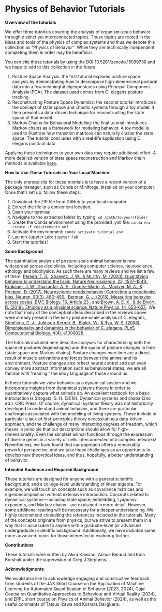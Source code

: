 # Physics of Behavior Tutorials

**Overview of the tutorials**

We offer three tutorials covering the analysis of organism-scale behavior through distinct yet interconnected topics. These topics are rooted in the ideas and tools of the physics of complex systems and thus we denote this collection as "Physics of Behavior". While they are technically independent, completing them in order may be beneficial. 

You can cite these tutorials by using the DOI 10.5281/zenodo.15099730 and we hope to add to this collection in the future.

1. Posture Space Analysis: the first tutorial explores posture space analysis by demonstrating how to decompose high-dimensional postural data into a few meaningful eigenpostures using Principal Component Analysis (PCA). The dataset used comes from C. elegans posture tracking.
2. Reconstructing Posture Space Dynamics: the second tutorial introduces the concept of state space and chaotic systems through a toy model. It then presents a data-driven technique for reconstructing the state space of that model.
3. Markov Chains for Behavioral Modeling: the final tutorial introduces Markov chains as a framework for modeling behavior. A toy model is used to illustrate how transition matrices can naturally cluster the state space. The tutorial concludes with a real-life application using C. elegans postural data.


Applying these techniques to your own data may require additional effort. A more detailed version of state space reconstruction and Markov chain methods is available [here](https://github.com/AntonioCCosta/markov_worm/tree/main). 


**How to Use These Tutorials on Your Local Machine**

The only prerequisite for these tutorials is to have a recent version of a package manager, such as Conda or Miniforge, installed on your computer. Once that’s set up, follow these steps:

1. Download the ZIP file from GitHub to your local computer.
2. Extract the file to a convenient location.
3. Open your terminal.
4. Navigate to the extracted folder by typing:
`cd /path/to/your/folder`
5. Create the Conda environment using the provided .yml file:
`conda env create -f requirements.yml`
6. Activate the environment:
`conda activate tutorial_env`
7. Launch Jupyter Lab:
`jupyter lab`
8. Start the tutorials!


**Some Background** 

The quantitative analysis of posture-scale animal behavior is now widespread across disciplines, including computer science, neuroscience, ethology and biophysics.  As such there are many reviews and we list a few of them: [Pereira, T. D., Shaevitz, J. W., & Murthy, M. (2020). Quantifying behavior to understand the brain. Nature Neuroscience, 23, 1537–1549.](https://doi.org/10.1038/s41593-020-00734-z),[ Krakauer, J. W., Ghazanfar, A. A., Gomez-Marin, A., MacIver, M. A., & Poeppel, D. (2017). Neuroscience needs behavior: Correcting a reductionist bias. Neuron, 93(3), 480–490.](https://doi.org/10.1016/j.neuron.2016.12.041), [ Berman, G. J. (2018). Measuring behavior across scales. BMC Biology, 16, Article 23.](https://doi.org/10.1186/s12915-018-0494-7), and  [Brown, A. E. X., & de Bivort, B. (2018). Ethology as a physical science. Nature Physics, 14, 653–657.](https://doi.org/10.1038/s41567-018-0188-z).  We note that many of the conceptual ideas described in the reviews above were already present in the early posture-scale analysis of C. elegans, [Stephens, G. J., Johnson-Kerner, B., Bialek, W., & Ryu, W. S. (2008). Dimensionality and dynamics in the behavior of C. elegans. PLoS Computational Biology, 4(4), e1000028.](https://doi.org/10.1371/journal.pcbi.1000028).

The tutorials included here describe analyses for characterizing both the space of postures (eigenshapes) and the space of posture changes in time (state space and Markov chains). Posture changes over time are a direct result of muscle activations and forces between the animal and its environment. Posture changes also reflect neural control and can even convey more abstract information such as behavioral states; we are all familiar with “reading'' the body language of those around us.

In these tutorials we view behavior as a dynamical system and we incorporate insights from dynamical systems theory in order to quantitatively capture what animals do.  An excellent textbook for a basic introduction is Strogatz, S. H. (2018). Dynamical systems and chaos (2nd ed.). CRC Press. Of course, dynamical systems theory was not historically developed to understand animal behavior, and there are particular challenges associated with the modeling of living systems. These include in particular a lack of first-principles theory necessitating a data-driven approach, and the challenge of many interacting degrees of freedom, which means in principle that our descriptions should allow for high-dimensionality. Even the simplest animal functions through the expression of diverse genes in a variety of cells interconnected into complex networks!  Nevertheless, we have found that our approach offers a remarkably powerful perspective, and we take these challenges as an opportunity to develop new theoretical ideas, and thus, hopefully, a better understanding of behavior.

**Intended Audience and Required Background** 

These tutorials are designed for anyone with a general scientific background, and a college-level understanding of linear algebra. For example, we will touch on concepts such as covariance matrices and eigendecomposition without extensive introduction. Concepts related to dynamical systems—including state space, embedding, Lyapunov exponents, and Markov chains—are explained in more detail. However, some additional reading will be necessary for a deeper understanding. We highly recommend consulting the references included in the tutorials.
Many of the concepts originate from physics, but we strive to present them in a way that is accessible to anyone with a graduate-level (or advanced undergraduate) scientific background. Additionally, we have included some more advanced topics for those interested in exploring further.


**Contributions** 

These tutorials were written by Akira Kawano, Anouk Béraud and Irina Korshok under the supervision of Greg J Stephens. 

**Acknowledgments** 

We would also like to acknowledge engaging and constructive feedback from students of the JAX Short Course on the Application of Machine Learning for Automated Quantification of Behavior (2023, 2024), Cajal Course on Quantitative Approaches to Behaviour and Virtual Reality (2024), and EPFL short course on Physics of Animal Behavior (2024), as well as the useful comments of Tatsuo Izawa and Kosmas Deligkaris.

